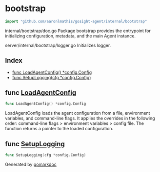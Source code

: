 <!-- Code generated by gomarkdoc. DO NOT EDIT -->

# bootstrap

```go
import "github.com/aaronlmathis/gosight-agent/internal/bootstrap"
```

internal/bootstrap/doc.go Package bootstrap provides the entrypoint for initializing configuration, metadata, and the main Agent instance.

server/internal/bootstrap/logger.go Initializes logger.

## Index

- [func LoadAgentConfig\(\) \*config.Config](<#LoadAgentConfig>)
- [func SetupLogging\(cfg \*config.Config\)](<#SetupLogging>)


<a name="LoadAgentConfig"></a>
## func [LoadAgentConfig](<https://github.com/aaronlmathis/gosight-agent/blob/main/internal/bootstrap/config.go#L40>)

```go
func LoadAgentConfig() *config.Config
```

LoadAgentConfig loads the agent configuration from a file, environment variables, and command\-line flags. It applies the overrides in the following order: command\-line flags \> environment variables \> config file. The function returns a pointer to the loaded configuration.

<a name="SetupLogging"></a>
## func [SetupLogging](<https://github.com/aaronlmathis/gosight-agent/blob/main/internal/bootstrap/logger.go#L34>)

```go
func SetupLogging(cfg *config.Config)
```



Generated by [gomarkdoc](<https://github.com/princjef/gomarkdoc>)
